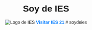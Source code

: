 <!DOCTYPE html>
<html lang="es">
<head>
    <meta charset="UTF-8">
    <meta name="viewport" content="width=device-width, initial-scale=1.0">
    <title>Mi Sitio IES</title>
    <style>
        body {
            font-family: sans-serif;
            text-align: center;
            padding-top: 50px;
        }
        img {
            max-width: 200px;
            height: auto;
            margin-bottom: 20px;
        }
        a {
            color: #007bff;
            text-decoration: none;
            font-weight: bold;
        }
    </style>
</head>
<body>
    <h1>Soy de IES</h1>
    <img src="LOGO_IES.png" alt="Logo de IES">
    <a href="https://www.ies21.edu.ar/">Visitar IES 21</a>
</body>
</html># soydeies
